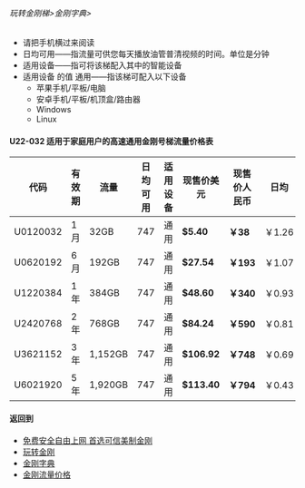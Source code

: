 
###### 玩转金刚梯>金刚字典>

- 请把手机横过来阅读
- 日均可用——指流量可供您每天播放油管普清视频的时间。单位是分钟
- 适用设备——指可将该梯配入其中的智能设备
- 适用设备 的值 通用——指该梯可配入以下设备
  - 苹果手机/平板/电脑
  - 安卓手机/平板/机顶盒/路由器
  - Windows
  - Linux

#### U22-032 适用于家庭用户的高速通用金刚号梯流量价格表

|代码     |有效期|流量  |日均可用|适用设备|现售价美元|现售价人民币|日均  |月均  |年均|
|--------|------|------|--------------|------|------|-------|-----|-----|-----|
|U0120032|1月	|32GB	|747	|通用| <strong>$5.40	</strong> | <strong>￥38	</strong> |￥1.26	|￥38	|￥454|
|U0620192|6月	|192GB	|747	|通用| <strong> $27.54	</strong> | <strong>￥193	</strong> |￥1.07	|￥32	|￥386|
|U1220384|1年	|384GB	|747	|通用| <strong> $48.60	</strong> | <strong>￥340	</strong> |￥0.93	|￥28	|￥340|
|U2420768|2年	|768GB	|747	|通用| <strong> $84.24	</strong> | <strong>￥590	</strong> |￥0.81	|￥25	|￥295|
|U3621152|3年	|1,152GB	|747	|通用| <strong> $106.92	</strong> | <strong>￥748	</strong> |￥0.69	|￥21	|￥249|
|U6021920|5年	|1,920GB	|747	|通用| <strong> $113.40	</strong> | <strong>￥794	</strong> |￥0.43	|￥13	|￥159|

#### 返回到
- [免费安全自由上网 首选可信美制金刚](https://github.com/a2zitpro/web/blob/master/%E5%BE%80%E5%90%8E%E7%BF%BB.md)
- [玩转金刚](https://github.com/a2zitpro/web/blob/master/LadderFree/A.md)
- [金刚字典](https://github.com/a2zitpro/web/blob/master/LadderFree/kkDictionary/KKDictionary.md)
- [金刚流量价格](https://github.com/a2zitpro/web/blob/master/LadderFree/kkDictionary/Price/KKDTPrice.md)
